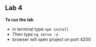 ## Lab 4

**To run the lab**

- in terminal type `npm install`
- Then type `ng serve -o` 
- browser will open project on port 4200



